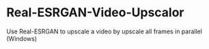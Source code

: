 # Real-ESRGAN-Video-Upscalor
Use Real-ESRGAN to upscale a video by upscale all frames in parallel (Windows)
